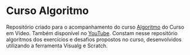 # Curso Algoritmo

Repositório criado para o acompanhamento do curso [Algoritmo](https://www.cursoemvideo.com/curso/curso-de-algoritmo/) do Curso em Vídeo. Também disponível no [YouTube](https://youtube.com/playlist?list=PLHz_AreHm4dmSj0MHol_aoNYCSGFqvfXV&feature=shared).
Constam nesse repositório algoritmos dos exercícios e desafios propostos no curso, desenvolvidos utilizando a ferramenta Visualg e Scratch.
